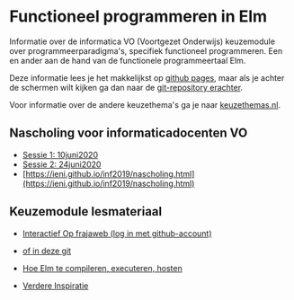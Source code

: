 # Functioneel programmeren in Elm

Informatie over de informatica VO (Voortgezet Onderwijs) keuzemodule over programmeerparadigma's, specifiek functioneel programmeren. Een en ander aan de hand van de functionele programmeertaal Elm.

Deze informatie lees je het makkelijkst op
[github pages](https://paradigmafunctioneel.github.io/functioneelElm/), maar als je achter de schermen wilt kijken ga dan naar de
[git-repository erachter](https://github.com/ParadigmaFunctioneel/functioneelElm).

Voor informatie over de andere keuzethema's ga je naar
[keuzethemas.nl](https://keuzethemas.nl/). 

## Nascholing voor informaticadocenten VO

+ [Sessie 1: 10juni2020](scholing/)
+ [Sessie 2: 24juni2020](scholing/sessie2TeVroeg)
+ [https://ieni.github.io/inf2019/nascholing.html](https://ieni.github.io/inf2019/nascholing.html)


## Keuzemodule lesmateriaal

+ [Interactief Op frajaweb (log in met github-account)](https://jupyterhub.frajaweb.com/hub/login)
+ [of in deze git](https://github.com/ParadigmaFunctioneel/functioneelElm/tree/master/notebooks)
+ [Hoe Elm te compileren, executeren, hosten](host/)

+ [Verdere Inspiratie](allsorts/readme)
